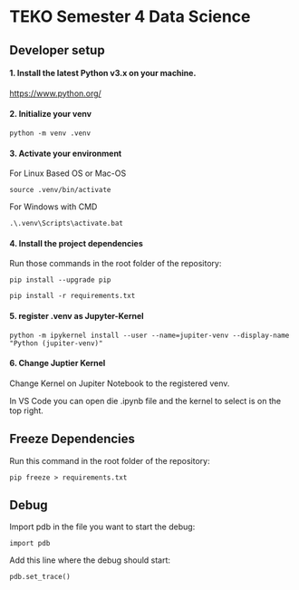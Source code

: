 # TEKO Semester 4 Data Science


## Developer setup

#### 1. Install the latest Python v3.x on your machine.

https://www.python.org/

#### 2. Initialize your venv

`python -m venv .venv`

#### 3. Activate your environment

For Linux Based OS or Mac-OS

`source .venv/bin/activate`

For Windows with CMD

`.\.venv\Scripts\activate.bat`

#### 4. Install the project dependencies

Run those commands in the root folder of the repository:

`pip install --upgrade pip`

`pip install -r requirements.txt`


#### 5. register .venv as Jupyter-Kernel

`python -m ipykernel install --user --name=jupiter-venv --display-name "Python (jupiter-venv)"`

#### 6. Change Juptier Kernel

Change Kernel on Jupiter Notebook to the registered venv.

In VS Code you can open die .ipynb file and the kernel to select is on the top right.

## Freeze Dependencies

Run this command in the root folder of the repository:

`pip freeze > requirements.txt`

## Debug

Import pdb in the file you want to start the debug:

`import pdb`

Add this line where the debug should start:

`pdb.set_trace()`